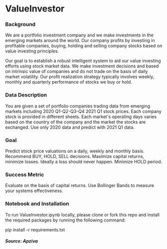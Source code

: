 # ValueInvestor

### <b>Background</b>

We are a portfolio investment company and we make investments in the emerging markets around the world. Our company profits by investing in profitable companies, buying, holding and selling company stocks based on value investing principles.

Our goal is to establish a robust intelligent system to aid our value investing efforts using stock market data. We make investment decisions and based on intrinsic value of companies and do not trade on the basis of daily market volatility. Our profit realization strategy typically involves weekly, monthly and quarterly performance of stocks we buy or hold.

### <b>Data Description</b>

You are given a set of portfolio companies trading data from emerging markets including 2020 Q1-Q2-Q3-Q4 2021 Q1 stock prices. Each company stock is provided in different sheets. Each market's operating days varies based on the country of the company and the market the stocks are exchanged. Use only 2020 data and predict with 2021 Q1 data.

### <b>Goal</b>

Predict stock price valuations on a daily, weekly and monthly basis. Recommend BUY, HOLD, SELL decisions. Maximize capital returns, minimize losses. Ideally a loss should never happen. Minimize HOLD period.

### <b> Success Metric</b>

Evaluate on the basis of capital returns. Use Bollinger Bands to measure your systems effectiveness.

### <b>Notebook and Installation</b>

To run ValueInvestor.ipynb locally, please clone or fork this repo and install the required packages by running the following command:

pip install -r requirements.txt

##### Source: Apziva